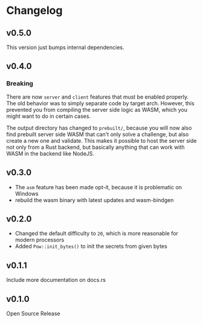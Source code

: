 # Changelog

## v0.5.0

This version just bumps internal dependencies.

## v0.4.0

### Breaking

There are now `server` and `client` features that must be enabled properly.  
The old behavior was to simply separate code by target arch. However, this prevented you from compiling the server
side logic as WASM, which you might want to do in certain cases.

The output directory has changed to `prebuilt/`, because you will now also find prebuilt server side WASM that
can't only solve a challenge, but also create a new one and validate. This makes it possible to host the server
side not only from a Rust backend, but basically anything that can work with WASM in the backend like NodeJS.

## v0.3.0

- The `asm` feature has been made opt-it, because it is problematic on Windows
- rebuild the wasm binary with latest updates and wasm-bindgen

## v0.2.0

- Changed the default difficulty to `20`, which is more reasonable for modern processors
- Added `Pow::init_bytes()` to init the secrets from given bytes

## v0.1.1

Include more documentation on docs.rs

## v0.1.0

Open Source Release
